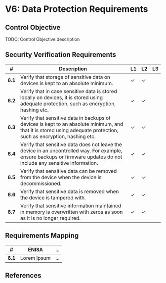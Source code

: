 # V6: Data Protection Requirements

## Control Objective
TODO: Control Objective description

## Security Verification Requirements

| # | Description | L1 | L2 | L3 |
| -- | ---------------------- | - | - | - |
| **6.1**| Verify that storage of sensitive data on devices is kept to an absolute minimum. | ✓ | ✓ |   |
| **6.2**| Verify that in case sensitive data is stored locally on devices, it is stored using adequate protection, such as encryption, hashing etc.  | ✓ | ✓ |   |
| **6.3**| Verify that sensitive data in backups of devices is kept to an absolute minimum, and that it is stored using adequate protection, such as encryption, hashing etc. | ✓ | ✓ |   |
| **6.4**| Verify that sensitive data does not leave the device in an uncontrolled way. For example, ensure backups or firmware updates do not include any sensitive information. | ✓ | ✓ |   |
| **6.5**| Verify that sensitive data can be removed from the device when the device is decommissioned. | ✓ | ✓ |   |
| **6.6**| Verify that sensitive data is removed when the device is tampered with. | ✓ | ✓ |   |
| **6.7**| Verify that sensitive information maintained in memory is overwritten with zeros as soon as it is no longer required. | ✓ | ✓ |   |

## Requirements Mapping

| #| ENISA | ... |
| -- | ---------------------- | ---------------------- |
|**6.1**| Lorem Ipsum | ... |

## References
